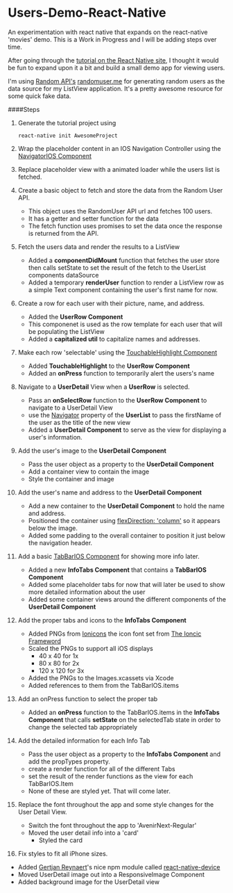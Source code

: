 # Users-Demo-React-Native
An experimentation with react native that expands on the react-native 'movies' demo. This is a Work in Progress and I will be adding steps over time.

After going through the [tutorial on the React Native site](http://facebook.github.io/react-native/docs/tutorial.html#content), I thought it would be fun to expand upon it a bit and build a small demo app for viewing users. 

I'm using [Random API's](https://twitter.com/randomapi) [randomuser.me](https://randomuser.me/) for generating random users as the data source for my ListView application. It's a pretty awesome resource for some quick fake data.

####Steps

1. Generate the tutorial project using 
    ```
    react-native init AwesomeProject
    ```

2. Wrap the placeholder content in an IOS Navigation Controller using the [NavigatorIOS Component](http://facebook.github.io/react-native/docs/navigatorios.html#content)

3. Replace placeholder view with a animated loader while the users list is fetched. 

4. Create a basic object to fetch and store the data from the Random User API.
    - This object uses the RandomUser API url and fetches 100 users.
    - It has a getter and setter function for the data
    - The fetch function uses promises to set the data once the response is returned from the API.

5. Fetch the users data and render the results to a ListView
    - Added a __componentDidMount__ function that fetches the user store then calls setState to set the result of the fetch to the UserList components dataSource
    - Added a temporary __renderUser__ function to render a ListView row as a simple Text component containing the user's first name for now. 

6. Create a row for each user with their picture, name, and address.
    - Added the __UserRow Component__
    - This componenet is used as the row template for each user that will be populating the ListView
    - Added a __capitalized util__ to capitalize names and addresses.

7. Make each row 'selectable' using the [TouchableHighlight Component](https://facebook.github.io/react-native/docs/touchablehighlight.html#content)
    - Added __TouchableHighlight__ to the __UserRow Component__
    - Added an __onPress__ function to temporarily alert the users's name

8. Navigate to a __UserDetail__ View when a __UserRow__ is selected.
    - Pass an __onSelectRow__ function to the __UserRow Component__ to navigate to a UserDetail View
    - use the [Navigator](https://facebook.github.io/react-native/docs/navigator.html#content) property of the __UserList__ to pass the firstName of the user as the title of the new view
    - Added a __UserDetail Component__  to serve as the view for displaying a user's information.

9. Add the user's image to the __UserDetail Component__
    - Pass the user object as a property to the __UserDetail Component__
    - Add a container view to contain the image
    - Style the container and image

10. Add the user's name and address to the __UserDetail Component__
    - Add a new container to the __UserDetail Component__ to hold the name and address.
    - Positioned the container using [flexDirection: 'column'](https://facebook.github.io/react-native/docs/flexbox.html#flexdirection) so it appears below the image.
    - Added some padding to the overall container to position it just below the navigation header.

11. Add a basic [TabBarIOS Component](https://facebook.github.io/react-native/docs/tabbarios.html#content) for showing more info later.
    - Added a new __InfoTabs Component__ that contains a __TabBarIOS Component__
    - Added some placeholder tabs for now that will later be used to show more detailed information about the user
    - Added some container views around the different components of the __UserDetail Component__

12. Add the proper tabs and icons to the __InfoTabs Component__
    - Added PNGs from [Ionicons](http://ionicons.com/) the icon font set from [The Ioncic Frameword](http://ionicframework.com/)
    - Scaled the PNGs to support all iOS displays 
        + 40 x 40 for 1x
        + 80 x 80 for 2x
        + 120 x 120 for 3x
    - Added the PNGs to the Images.xcassets via Xcode 
    - Added references to them from the TabBarIOS.items

13. Add an onPress function to select the proper tab
    - Added an __onPress__ function to the TabBarIOS.items in the __InfoTabs Component__ that calls __setState__ on the selectedTab state in order to change the selected tab appropriately

14. Add the detailed information for each Info Tab
    - Pass the user object as a property to the __InfoTabs Component__ and add the propTypes property.
    - create a render function for all of the different Tabs
    - set the result of the render functions as the view for each TabBarIOS.Item
    - None of these are styled yet. That will come later.

15. Replace the font throughout the app and some style changes for the User Detail View.
    - Switch the font throughout the app to 'AvenirNext-Regular'
    - Moved the user detail info into a 'card'
        + Styled the card

16. Fix styles to fit all iPhone sizes.
   - Added [Gertjan Reynaert](https://github.com/GertjanReynaert)'s nice npm module called [react-native-device](https://www.npmjs.com/package/react-native-device)
   - Moved UserDetail image out into a ResponsiveImage Component
   - Added background image for the UserDetail view
    
